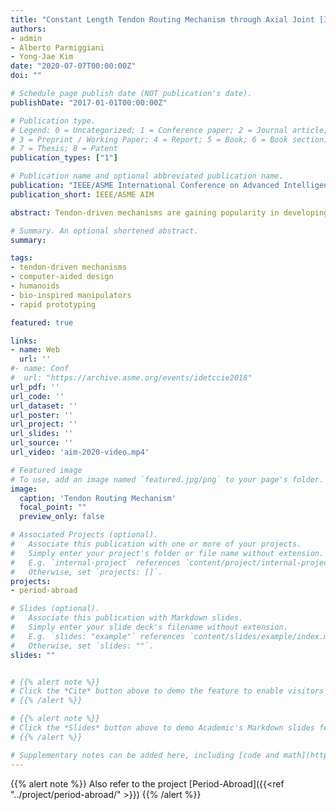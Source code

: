```yaml
---
title: "Constant Length Tendon Routing Mechanism through Axial Joint [In Press]"
authors:
- admin
- Alberto Parmiggiani
- Yong-Jae Kim
date: "2020-07-07T00:00:00Z"
doi: ""

# Schedule page publish date (NOT publication's date).
publishDate: "2017-01-01T00:00:00Z"

# Publication type.
# Legend: 0 = Uncategorized; 1 = Conference paper; 2 = Journal article;
# 3 = Preprint / Working Paper; 4 = Report; 5 = Book; 6 = Book section;
# 7 = Thesis; 8 = Patent
publication_types: ["1"]

# Publication name and optional abbreviated publication name.
publication: "IEEE/ASME International Conference on Advanced Intelligent Mechatronics 2020"
publication_short: IEEE/ASME AIM

abstract: Tendon-driven mechanisms are gaining popularity in developing light weight, backdrivable robots for widespread use in safe human-robot collaborations. For such robots, appropriate tendon routing is essential to avoid any kinematic couplings. This article talks about the concept design and development of a novel tendon routing mechanism for 4 tendons simultaneously through a 1 degree of freedom rotational axial joint (pronation-supination motion of the forearm). The mechanism employs the idea of a moving pulley to achieve constant length for the tendons between the fixed and moving parts, thus resulting in fully decoupled motions. A prototype model and it’s validation are also presented.

# Summary. An optional shortened abstract.
summary:

tags:
- tendon-driven mechanisms
- computer-aided design
- humanoids
- bio-inspired manipulators
- rapid prototyping

featured: true

links:
- name: Web
  url: '' 
#- name: Conf
#  url: "https://archive.asme.org/events/idetccie2018"
url_pdf: ''
url_code: ''
url_dataset: ''
url_poster: ''
url_project: ''
url_slides: ''
url_source: ''
url_video: 'aim-2020-video.mp4'

# Featured image
# To use, add an image named `featured.jpg/png` to your page's folder.
image:
  caption: 'Tendon Routing Mechanism'
  focal_point: ""
  preview_only: false

# Associated Projects (optional).
#   Associate this publication with one or more of your projects.
#   Simply enter your project's folder or file name without extension.
#   E.g. `internal-project` references `content/project/internal-project/index.md`.
#   Otherwise, set `projects: []`.
projects:
- period-abroad

# Slides (optional).
#   Associate this publication with Markdown slides.
#   Simply enter your slide deck's filename without extension.
#   E.g. `slides: "example"` references `content/slides/example/index.md`.
#   Otherwise, set `slides: ""`.
slides: ""


# {{% alert note %}}
# Click the *Cite* button above to demo the feature to enable visitors to import publication metadata into their reference management software.
# {{% /alert %}}

# {{% alert note %}}
# Click the *Slides* button above to demo Academic's Markdown slides feature.
# {{% /alert %}}

# Supplementary notes can be added here, including [code and math](https://sourcethemes.com/academic/docs/writing-markdown-latex/).
---
```


{{% alert note %}}
Also refer to the project [Period-Abroad]({{<ref "../project/period-abroad/" >}})
{{% /alert %}}

